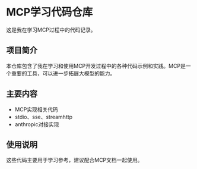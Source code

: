 # MCP学习代码仓库

这是我在学习MCP过程中的代码记录。

## 项目简介

本仓库包含了我在学习和使用MCP开发过程中的各种代码示例和实践。MCP是一个重要的工具，可以进一步拓展大模型的能力。

## 主要内容

- MCP实现相关代码
- stdio、sse、streamhttp
- anthropic对接实现

## 使用说明

这些代码主要用于学习参考，建议配合MCP文档一起使用。
